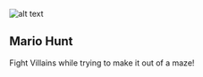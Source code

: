 ![alt text](https://images-wixmp-ed30a86b8c4ca887773594c2.wixmp.com/f/5ffd54a6-84dd-4628-ac22-769bacf49a41/d4r23ew-8de68257-fc53-495b-b7ed-674aef758353.jpg/v1/fill/w_900,h_318,q_75,strp/mario_villains_by_seltraehthedarkone_d4r23ew-fullview.jpg?token=eyJ0eXAiOiJKV1QiLCJhbGciOiJIUzI1NiJ9.eyJzdWIiOiJ1cm46YXBwOjdlMGQxODg5ODIyNjQzNzNhNWYwZDQxNWVhMGQyNmUwIiwiaXNzIjoidXJuOmFwcDo3ZTBkMTg4OTgyMjY0MzczYTVmMGQ0MTVlYTBkMjZlMCIsIm9iaiI6W1t7ImhlaWdodCI6Ijw9MzE4IiwicGF0aCI6IlwvZlwvNWZmZDU0YTYtODRkZC00NjI4LWFjMjItNzY5YmFjZjQ5YTQxXC9kNHIyM2V3LThkZTY4MjU3LWZjNTMtNDk1Yi1iN2VkLTY3NGFlZjc1ODM1My5qcGciLCJ3aWR0aCI6Ijw9OTAwIn1dXSwiYXVkIjpbInVybjpzZXJ2aWNlOmltYWdlLm9wZXJhdGlvbnMiXX0.9PScJHDB-wN1GzoTW0YReela7xzSlbvP1YD6Z4Cn0To)

## Mario Hunt

Fight Villains while trying to make it out of a maze!